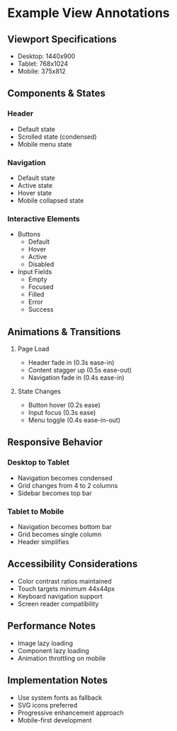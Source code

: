 # Example View Annotations

## Viewport Specifications
- Desktop: 1440x900
- Tablet: 768x1024
- Mobile: 375x812

## Components & States

### Header
- Default state
- Scrolled state (condensed)
- Mobile menu state

### Navigation
- Default state
- Active state
- Hover state
- Mobile collapsed state

### Interactive Elements
- Buttons
  - Default
  - Hover
  - Active
  - Disabled
- Input Fields
  - Empty
  - Focused
  - Filled
  - Error
  - Success

## Animations & Transitions
1. Page Load
   - Header fade in (0.3s ease-in)
   - Content stagger up (0.5s ease-out)
   - Navigation fade in (0.4s ease-in)

2. State Changes
   - Button hover (0.2s ease)
   - Input focus (0.3s ease)
   - Menu toggle (0.4s ease-in-out)

## Responsive Behavior
### Desktop to Tablet
- Navigation becomes condensed
- Grid changes from 4 to 2 columns
- Sidebar becomes top bar

### Tablet to Mobile
- Navigation becomes bottom bar
- Grid becomes single column
- Header simplifies

## Accessibility Considerations
- Color contrast ratios maintained
- Touch targets minimum 44x44px
- Keyboard navigation support
- Screen reader compatibility

## Performance Notes
- Image lazy loading
- Component lazy loading
- Animation throttling on mobile

## Implementation Notes
- Use system fonts as fallback
- SVG icons preferred
- Progressive enhancement approach
- Mobile-first development

